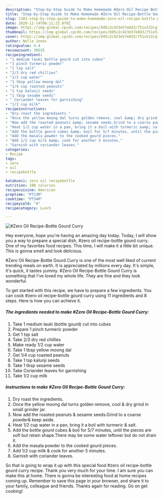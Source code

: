 ```yaml
---
description: "Step-by-Step Guide to Make Homemade #Zero Oil Recipe-Bottle Gourd Curry"
title: "Step-by-Step Guide to Make Homemade #Zero Oil Recipe-Bottle Gourd Curry"
slug: 1383-step-by-step-guide-to-make-homemade-zero-oil-recipe-bottle-gourd-curry
date: 2020-11-14T06:11:23.078Z
image: https://img-global.cpcdn.com/recipes/b95c2c423e57e8d3/751x532cq70/zero-oil-recipe-bottle-gourd-curry-recipe-main-photo.jpg
thumbnail: https://img-global.cpcdn.com/recipes/b95c2c423e57e8d3/751x532cq70/zero-oil-recipe-bottle-gourd-curry-recipe-main-photo.jpg
cover: https://img-global.cpcdn.com/recipes/b95c2c423e57e8d3/751x532cq70/zero-oil-recipe-bottle-gourd-curry-recipe-main-photo.jpg
author: Nelle Jones
ratingvalue: 4.4
reviewcount: 30535
recipeingredient:
- "1 medium lauki bottle gourd cut into cubes"
- "1 pinch turmeric powder"
- "1 tsp salt"
- "2/3 dry red chillies"
- "1/2 cup water"
- "1 tbsp yellow moong dal"
- "1/4 cup roasted peanuts"
- "1 tsp kalunji seeds"
- "1 tbsp sesame seeds"
- " Coriander leaves for garnishing"
- "1/2 cup milk"
recipeinstructions:
- "Dry roast the ingredients."
- "Once the yellow moong dal turns golden remove, cool &amp; dry grind in small grinder jar."
- "Now add the roasted peanuts &amp; sesame seeds.Grind to a coarse powder&amp; keep aside."
- "Heat 1/2 cup water in a pan, bring it a boil with turmeric &amp; salt."
- "Add the bottle gourd cubes &amp; boil for 5/7 minutes, until the pieces are soft but retain shape.There may be some water leftover but do not drain it."
- "Add the masala powder to the cooked gourd pieces."
- "Add 1/2 cup milk &amp; cook for another 5 minutes."
- "Garnish with coriander leaves."
categories:
- Recipe
tags:
- zero
- oil
- recipebottle

katakunci: zero oil recipebottle 
nutrition: 108 calories
recipecuisine: American
preptime: "PT13M"
cooktime: "PT34M"
recipeyield: "4"
recipecategory: Lunch

---
```



![#Zero Oil Recipe-Bottle Gourd Curry](https://img-global.cpcdn.com/recipes/b95c2c423e57e8d3/751x532cq70/zero-oil-recipe-bottle-gourd-curry-recipe-main-photo.jpg)

Hey everyone, hope you're having an amazing day today. Today, I will show you a way to prepare a special dish, #zero oil recipe-bottle gourd curry. One of my favorites food recipes. This time, I will make it a little bit unique. This is gonna smell and look delicious.



#Zero Oil Recipe-Bottle Gourd Curry is one of the most well liked of current trending meals on earth. It is appreciated by millions every day. It's simple, it's quick, it tastes yummy. #Zero Oil Recipe-Bottle Gourd Curry is something that I've loved my whole life. They are fine and they look wonderful.


To get started with this recipe, we have to prepare a few ingredients. You can cook #zero oil recipe-bottle gourd curry using 11 ingredients and 8 steps. Here is how you can achieve it.

<!--inarticleads1-->

##### The ingredients needed to make #Zero Oil Recipe-Bottle Gourd Curry:

1. Take 1 medium lauki (bottle gourd) cut into cubes
1. Prepare 1 pinch turmeric powder
1. Get 1 tsp salt
1. Take 2/3 dry red chillies
1. Make ready 1/2 cup water
1. Take 1 tbsp yellow moong dal
1. Get 1/4 cup roasted peanuts
1. Take 1 tsp kalunji seeds
1. Take 1 tbsp sesame seeds
1. Take  Coriander leaves for garnishing
1. Take 1/2 cup milk




<!--inarticleads2-->

##### Instructions to make #Zero Oil Recipe-Bottle Gourd Curry:

1. Dry roast the ingredients.
1. Once the yellow moong dal turns golden remove, cool &amp; dry grind in small grinder jar.
1. Now add the roasted peanuts &amp; sesame seeds.Grind to a coarse powder&amp; keep aside.
1. Heat 1/2 cup water in a pan, bring it a boil with turmeric &amp; salt.
1. Add the bottle gourd cubes &amp; boil for 5/7 minutes, until the pieces are soft but retain shape.There may be some water leftover but do not drain it.
1. Add the masala powder to the cooked gourd pieces.
1. Add 1/2 cup milk &amp; cook for another 5 minutes.
1. Garnish with coriander leaves.




So that is going to wrap it up with this special food #zero oil recipe-bottle gourd curry recipe. Thank you very much for your time. I am sure you can make this at home. There is gonna be interesting food at home recipes coming up. Remember to save this page in your browser, and share it to your family, colleague and friends. Thanks again for reading. Go on get cooking!
